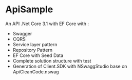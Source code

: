 # ApiSample
An API .Net Core 3.1 with EF Core with :
- Swagger
- CQRS
- Service layer pattern
- Repository Pattern
- EF Core with Seed Data
- Complete solution structure with test
- Generation of Client.SDK with NSwaggStudio base on ApiCleanCode.nswag
